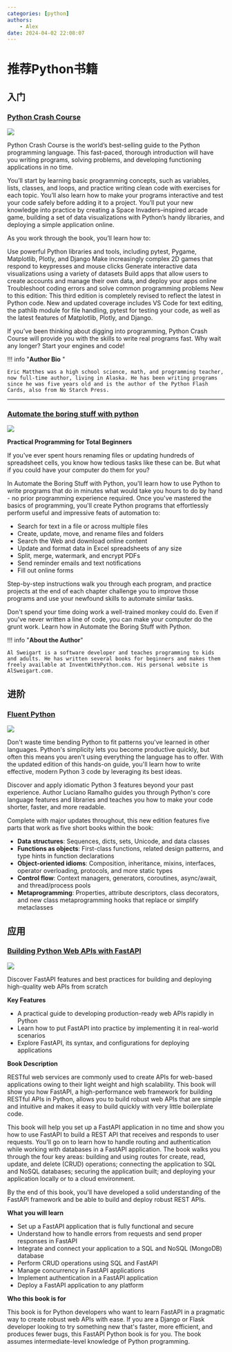```yaml
---
categories: [python]
authors:
    - Alex
date: 2024-04-02 22:08:07
---
```

# 推荐Python书籍


## 入门

### [**Python Crash Course**](https://ehmatthes.github.io/pcc_3e/)

![](../assets/img/pcc_3e_cover-170px.png)

Python Crash Course is the world’s best-selling guide to the Python programming language. This fast-paced, thorough introduction will have you writing programs, solving problems, and developing functioning applications in no time.

You’ll start by learning basic programming concepts, such as variables, lists, classes, and loops, and practice writing clean code with exercises for each topic. You’ll also learn how to make your programs interactive and test your code safely before adding it to a project. You’ll put your new knowledge into practice by creating a Space Invaders–inspired arcade game, building a set of data visualizations with Python’s handy libraries, and deploying a simple application online.

As you work through the book, you’ll learn how to:

Use powerful Python libraries and tools, including pytest, Pygame, Matplotlib, Plotly, and Django
Make increasingly complex 2D games that respond to keypresses and mouse clicks
Generate interactive data visualizations using a variety of datasets
Build apps that allow users to create accounts and manage their own data, and deploy your apps online
Troubleshoot coding errors and solve common programming problems
New to this edition: This third edition is completely revised to reflect the latest in Python code. New and updated coverage includes VS Code for text editing, the pathlib module for file handling, pytest for testing your code, as well as the latest features of Matplotlib, Plotly, and Django.

If you’ve been thinking about digging into programming, Python Crash Course will provide you with the skills to write real programs fast. Why wait any longer? Start your engines and code!

!!! info "**Author Bio** "

    Eric Matthes was a high school science, math, and programming teacher, now full-time author, living in Alaska. He has been writing programs since he was five years old and is the author of the Python Flash Cards, also from No Starch Press.


---

### [**Automate the boring stuff with python**](https://automatetheboringstuff.com/)

![](../assets/img/cover_automate2_thumb.jpg)

**Practical Programming for Total Beginners**

If you've ever spent hours renaming files or updating hundreds of spreadsheet cells, you know how tedious tasks like these can be. But what if you could have your computer do them for you?

In Automate the Boring Stuff with Python, you'll learn how to use Python to write programs that do in minutes what would take you hours to do by hand - no prior programming experience required. Once you've mastered the basics of programming, you'll create Python programs that effortlessly perform useful and impressive feats of automation to:

* Search for text in a file or across multiple files
* Create, update, move, and rename files and folders
* Search the Web and download online content
* Update and format data in Excel spreadsheets of any size
* Split, merge, watermark, and encrypt PDFs
* Send reminder emails and text notifications
* Fill out online forms

Step-by-step instructions walk you through each program, and practice projects at the end of each chapter challenge you to improve those programs and use your newfound skills to automate similar tasks.

Don't spend your time doing work a well-trained monkey could do. Even if you've never written a line of code, you can make your computer do the grunt work. Learn how in Automate the Boring Stuff with Python.

!!! info "**About the Author**"

    Al Sweigart is a software developer and teaches programming to kids and adults. He has written several books for beginners and makes them freely available at InventWithPython.com. His personal website is AlSweigart.com.


## 进阶

### [**Fluent Python**](https://www.fluentpython.com/)

![](../assets/img/fluentpython2e-cover-drop-shadow.png)

Don't waste time bending Python to fit patterns you've learned in other languages. Python's simplicity lets you become productive quickly, but often this means you aren't using everything the language has to offer. With the updated edition of this hands-on guide, you'll learn how to write effective, modern Python 3 code by leveraging its best ideas.

Discover and apply idiomatic Python 3 features beyond your past experience. Author Luciano Ramalho guides you through Python's core language features and libraries and teaches you how to make your code shorter, faster, and more readable.

Complete with major updates throughout, this new edition features five parts that work as five short books within the book:

* **Data structures**: Sequences, dicts, sets, Unicode, and data classes
* **Functions as objects**: First-class functions, related design patterns, and type hints in function declarations
* **Object-oriented idioms**: Composition, inheritance, mixins, interfaces, operator overloading, protocols, and more static types
* **Control flow**: Context managers, generators, coroutines, async/await, and thread/process pools
* **Metaprogramming**: Properties, attribute descriptors, class decorators, and new class metaprogramming hooks that replace or simplify metaclasses

## 应用 

### [**Building Python Web APIs with FastAPI**](https://www.oreilly.com/library/view/building-python-web/9781801076630/)

![](../assets/img/fast.jpg)

Discover FastAPI features and best practices for building and deploying high-quality web APIs from scratch

**Key Features**

* A practical guide to developing production-ready web APIs rapidly in Python
* Learn how to put FastAPI into practice by implementing it in real-world scenarios
* Explore FastAPI, its syntax, and configurations for deploying applications

**Book Description**

RESTful web services are commonly used to create APIs for web-based applications owing to their light weight and high scalability. This book will show you how FastAPI, a high-performance web framework for building RESTful APIs in Python, allows you to build robust web APIs that are simple and intuitive and makes it easy to build quickly with very little boilerplate code.

This book will help you set up a FastAPI application in no time and show you how to use FastAPI to build a REST API that receives and responds to user requests. You'll go on to learn how to handle routing and authentication while working with databases in a FastAPI application. The book walks you through the four key areas: building and using routes for create, read, update, and delete (CRUD) operations; connecting the application to SQL and NoSQL databases; securing the application built; and deploying your application locally or to a cloud environment.

By the end of this book, you'll have developed a solid understanding of the FastAPI framework and be able to build and deploy robust REST APIs.

**What you will learn**

* Set up a FastAPI application that is fully functional and secure
* Understand how to handle errors from requests and send proper responses in FastAPI
* Integrate and connect your application to a SQL and NoSQL (MongoDB) database
* Perform CRUD operations using SQL and FastAPI
* Manage concurrency in FastAPI applications
* Implement authentication in a FastAPI application
* Deploy a FastAPI application to any platform

**Who this book is for**

This book is for Python developers who want to learn FastAPI in a pragmatic way to create robust web APIs with ease. If you are a Django or Flask developer looking to try something new that's faster, more efficient, and produces fewer bugs, this FastAPI Python book is for you. The book assumes intermediate-level knowledge of Python programming.

